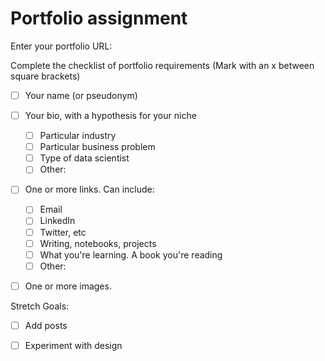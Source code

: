 # Portfolio assignment

Enter your portfolio URL:


Complete the checklist of portfolio requirements
(Mark with an x between square brackets)

- [ ] Your name (or pseudonym)
- [ ] Your bio, with a hypothesis for your niche
    - [ ] Particular industry
    - [ ] Particular business problem
    - [ ] Type of data scientist
    - [ ] Other: 
- [ ] One or more links. Can include:
    - [ ] Email
    - [ ] LinkedIn
    - [ ] Twitter, etc
    - [ ] Writing, notebooks, projects
    - [ ] What you're learning. A book you're reading
    - [ ] Other:
- [ ] One or more images.
    
    
Stretch Goals:

- [ ] Add posts
- [ ] Experiment with design
 
